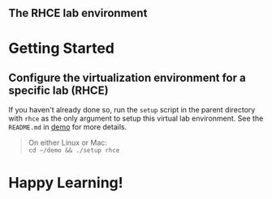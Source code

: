 ## The RHCE lab environment

# Getting Started
## Configure the virtualization environment for a specific lab (RHCE)
If you haven't already done so, run the ```setup``` script in the parent directory with ```rhce``` as the only argument to setup this virtual lab environment.  See the ```README.md``` in [demo](https://github.com/dmbrownlee/demo) for more details.

> On either Linux or Mac:  
> ```cd ~/demo && ./setup rhce```  

# Happy Learning!
